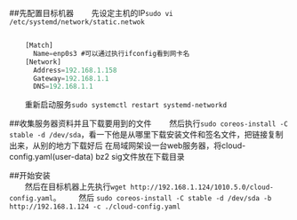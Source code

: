 ##先配置目标机器
&emsp;&emsp;先设定主机的IP`sudo vi /etc/systemd/network/static.netwok`
```javascript

    [Match]
      Name=enp0s3 #可以通过执行ifconfig看到网卡名
    [Network]
      Address=192.168.1.158
      Gateway=192.168.1.1
      DNS=192.168.1.1
```
&emsp;&emsp;重新启动服务`sudo systemctl restart systemd-networkd`  


##收集服务器资料并且下载要用到的文件
&emsp;&emsp;然后执行`sudo coreos-install -C stable -d /dev/sda`，看一下他是从哪里下载安装文件和签名文件，把链接复制出来，从别的地方下载好后
     在局域网架设一台web服务器，将cloud-config.yaml(user-data) bz2 sig文件放在下载目录  


##开始安装     
&emsp;&emsp;然后在目标机器上先执行`wget http://192.168.1.124/1010.5.0/cloud-config.yaml`。
&emsp;&emsp;然后
     `sudo coreos-install -C stable -d /dev/sda -b http://192.168.1.124 -c ./cloud-config.yaml`
